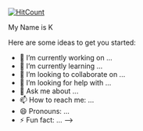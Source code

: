 [![HitCount](http://hits.dwyl.com/KyoungHwanKim/KyoungHwanKim.svg)](https://github.com/KyoungHwanKim)

My Name is K

Here are some ideas to get you started:

- 🔭 I’m currently working on ...
- 🌱 I’m currently learning ...
- 👯 I’m looking to collaborate on ...
- 🤔 I’m looking for help with ...
- 💬 Ask me about ...
- 📫 How to reach me: ...
- 😄 Pronouns: ...
- ⚡ Fun fact: ...
-->
